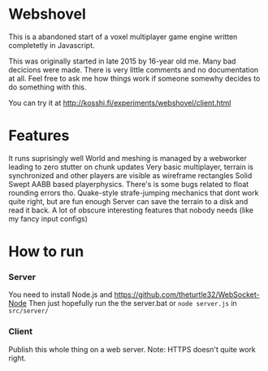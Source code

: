 # Webshovel

This is a abandoned start of a voxel multiplayer game engine written 
completetly in Javascript.

This was originally started in late 2015 by 16-year old me. Many bad decicions were made.
There is very little comments and no documentation at all. 
Feel free to ask me how things work if someone somewhy decides to do something with this.

You can try it at http://kosshi.fi/experiments/webshovel/client.html

# Features
It runs suprisingly well
World and meshing is managed by a webworker leading to zero stutter on chunk updates
Very basic multiplayer, terrain is synchronized and other players are visible as wireframe rectangles
Solid Swept AABB based playerphysics. There's is some bugs related to float rounding errors tho.
Quake-style strafe-jumping mechanics that dont work quite right, but are fun enough
Server can save the terrain to a disk and read it back.
A lot of obscure interesting features that nobody needs (like my fancy input configs)


# How to run
### Server
You need to install Node.js and https://github.com/theturtle32/WebSocket-Node
Then just hopefully run the the server.bat 
or ``node server.js`` in ``src/server/``
### Client
Publish this whole thing on a web server. Note: HTTPS doesn't quite work right.

